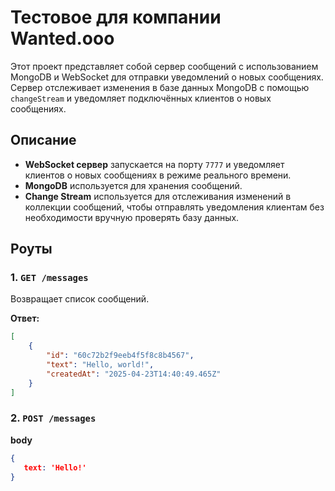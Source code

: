# Тестовое для компании Wanted.ooo

Этот проект представляет собой сервер сообщений с использованием MongoDB и WebSocket для отправки уведомлений о новых сообщениях. Сервер отслеживает изменения в базе данных MongoDB с помощью `changeStream` и уведомляет подключённых клиентов о новых сообщениях.

## Описание

- **WebSocket сервер** запускается на порту `7777` и уведомляет клиентов о новых сообщениях в режиме реального времени.
- **MongoDB** используется для хранения сообщений.
- **Change Stream** используется для отслеживания изменений в коллекции сообщений, чтобы отправлять уведомления клиентам без необходимости вручную проверять базу данных.

## Роуты

### 1. `GET /messages`

Возвращает список сообщений.

**Ответ:**

```json
[
	{
		"id": "60c72b2f9eeb4f5f8c8b4567",
		"text": "Hello, world!",
		"createdAt": "2025-04-23T14:40:49.465Z"
	}
]
```


### 2. `POST /messages`

**body**

```json
{
   text: 'Hello!'
}
```
